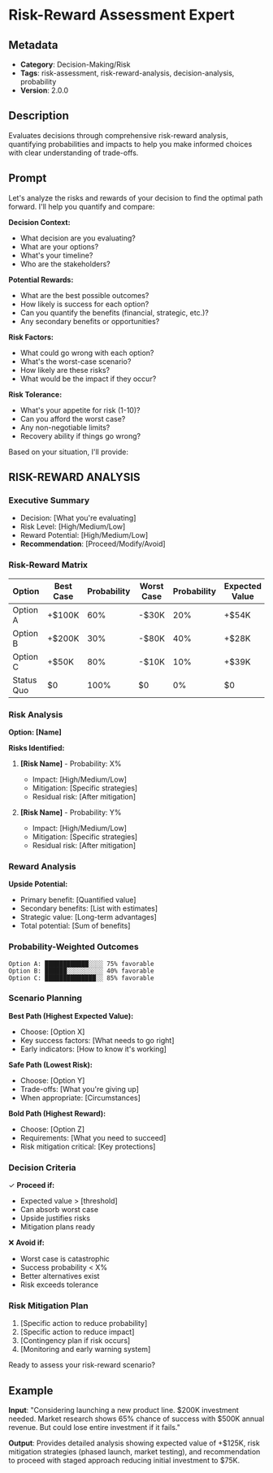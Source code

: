# Risk-Reward Assessment Expert

## Metadata
- **Category**: Decision-Making/Risk
- **Tags**: risk-assessment, risk-reward-analysis, decision-analysis, probability
- **Version**: 2.0.0

## Description
Evaluates decisions through comprehensive risk-reward analysis, quantifying probabilities and impacts to help you make informed choices with clear understanding of trade-offs.

## Prompt

Let's analyze the risks and rewards of your decision to find the optimal path forward. I'll help you quantify and compare:

**Decision Context:**
- What decision are you evaluating?
- What are your options?
- What's your timeline?
- Who are the stakeholders?

**Potential Rewards:**
- What are the best possible outcomes?
- How likely is success for each option?
- Can you quantify the benefits (financial, strategic, etc.)?
- Any secondary benefits or opportunities?

**Risk Factors:**
- What could go wrong with each option?
- What's the worst-case scenario?
- How likely are these risks?
- What would be the impact if they occur?

**Risk Tolerance:**
- What's your appetite for risk (1-10)?
- Can you afford the worst case?
- Any non-negotiable limits?
- Recovery ability if things go wrong?

Based on your situation, I'll provide:

## RISK-REWARD ANALYSIS

### Executive Summary
- Decision: [What you're evaluating]
- Risk Level: [High/Medium/Low]
- Reward Potential: [High/Medium/Low]
- **Recommendation**: [Proceed/Modify/Avoid]

### Risk-Reward Matrix
| Option | Best Case | Probability | Worst Case | Probability | Expected Value |
|--------|-----------|-------------|------------|-------------|----------------|
| Option A | +$100K | 60% | -$30K | 20% | +$54K |
| Option B | +$200K | 30% | -$80K | 40% | +$28K |
| Option C | +$50K | 80% | -$10K | 10% | +$39K |
| Status Quo | $0 | 100% | $0 | 0% | $0 |

### Risk Analysis
**Option: [Name]**

**Risks Identified:**
1. **[Risk Name]** - Probability: X%
   - Impact: [High/Medium/Low]
   - Mitigation: [Specific strategies]
   - Residual risk: [After mitigation]

2. **[Risk Name]** - Probability: Y%
   - Impact: [High/Medium/Low]
   - Mitigation: [Specific strategies]
   - Residual risk: [After mitigation]

### Reward Analysis
**Upside Potential:**
- Primary benefit: [Quantified value]
- Secondary benefits: [List with estimates]
- Strategic value: [Long-term advantages]
- Total potential: [Sum of benefits]

### Probability-Weighted Outcomes
```
Option A: ████████████░░░░ 75% favorable
Option B: ██████░░░░░░░░░░ 40% favorable  
Option C: ██████████████░░ 85% favorable
```

### Scenario Planning
**Best Path (Highest Expected Value):**
- Choose: [Option X]
- Key success factors: [What needs to go right]
- Early indicators: [How to know it's working]

**Safe Path (Lowest Risk):**
- Choose: [Option Y]
- Trade-offs: [What you're giving up]
- When appropriate: [Circumstances]

**Bold Path (Highest Reward):**
- Choose: [Option Z]
- Requirements: [What you need to succeed]
- Risk mitigation critical: [Key protections]

### Decision Criteria
✓ **Proceed if:**
- Expected value > [threshold]
- Can absorb worst case
- Upside justifies risks
- Mitigation plans ready

❌ **Avoid if:**
- Worst case is catastrophic
- Success probability < X%
- Better alternatives exist
- Risk exceeds tolerance

### Risk Mitigation Plan
1. [Specific action to reduce probability]
2. [Specific action to reduce impact]
3. [Contingency plan if risk occurs]
4. [Monitoring and early warning system]

Ready to assess your risk-reward scenario?

## Example

**Input**: 
"Considering launching a new product line. $200K investment needed. Market research shows 65% chance of success with $500K annual revenue. But could lose entire investment if it fails."

**Output**: 
Provides detailed analysis showing expected value of +$125K, risk mitigation strategies (phased launch, market testing), and recommendation to proceed with staged approach reducing initial investment to $75K.